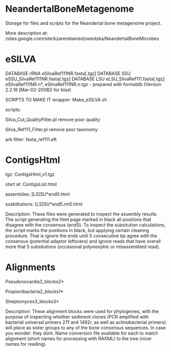 NeandertalBoneMetagenome
========================

Storage for files and scripts for the Neandertal bone metagenome project.

More description at: /sites.google.com/site/kzarembaniedzwiedzka/NeandertalBoneMicrobes

eSILVA
========================

DATABASE rRNA eSilvaRef111NR.fasta[.tgz]
DATABASE SSU  eSSU_SilvaRef111NR.fasta[.tgz]
DATABASE LSU  eLSU_SilvaRef111.fasta[.tgz]
eSilvaRef111NR.n*, eSilvaRef111NR.n.tgz - prepared with formatdb (Version 2.2.18 [Mar-02-2008]) for blast

SCRIPTS TO MAKE IT
wrapper: Make_eSILVA.sh

scripts: 

Silva_Cut_QualityFilter.pl  remove poor quality

Silva_Ref111_Filter.pl      remove poor taxonomy

arb filter: fasta_ref111.eft

ContigsHtml
========================

tgz: ContigsHtml_v1.tgz

start at: ContigsList.html 

assemblies: [LS]SU*end0.html

susbtitutions: [LS]SU*end5.rm5.html

Description:
These files were generated to inspect the assembly results. The script generating the html page marked in black all positions that disagree with the consensus (end0). To inspect the subsitution calculations, the script marks the positions in black, but applying certain cleaning procedure. That is ignore the ends until 5 consecutive bp agree with the consensus (potential adaptor leftovers) and ignore reads that have overall more that 5 subsitutions (occasional polymorphic or misassembled read). 

Alignments
========================

Pseudonocardia2_blocks2*

Propionibacteria2_blocks1*

Streptomyces3_blocks3*

Description:
These alignment blocks were used for phylogenies, with the purpose of inspecting whether sediment clones (PCR amplified with bacterial universal primers 27f and 1492r, as well as actinobacterial primers) will place as sister groups to any of the bone consensus sequences. In case you wonder: they dont. Name conversion file available for each to match alignment (short names for processing with RAXML) to the tree (nicer names for reading).

